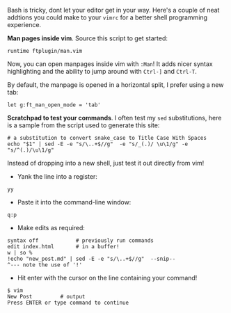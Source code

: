 Bash is tricky, dont let your editor get in your way. Here's a couple of neat
addtions you could make to your `vimrc` for a better shell programming
experience.

**Man pages inside vim**. Source this script to get started:  

```
runtime ftplugin/man.vim
```  
Now, you can open manpages inside vim with `:Man`! It adds nicer syntax highlighting
and the ability to jump around with `Ctrl-]` and `Ctrl-T`.

By default, the manpage is opened in a horizontal split, I prefer using a new tab:

```
let g:ft_man_open_mode = 'tab'
```


**Scratchpad to test your commands**. I often test my `sed` substitutions, here is
a sample from the script used to generate this site:  

```
# a substitution to convert snake_case to Title Case With Spaces
echo "$1" | sed -E -e "s/\..+$//g"  -e "s/_(.)/ \u\1/g" -e "s/^(.)/\u\1/g"
```  
Instead of dropping into a new shell, just test it out directly from vim!

 - Yank the line into a register:

 ```
yy
 ```

 - Paste it into the command-line window:

 ```
q:p
 ```

 - Make edits as required:

 ```
syntax off            # previously run commands
edit index.html       # in a buffer!
w | so %
!echo "new_post.md" | sed -E -e "s/\..+$//g"  --snip--
^--- note the use of '!'
 ```

 - Hit enter with the cursor on the line containing your command!

 ```
$ vim
New Post         # output
Press ENTER or type command to continue
 ```

